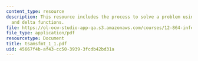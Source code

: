 ```yaml
---
content_type: resource
description: This resource includes the process to solve a problem using fourier transforms
  and delta functions.
file: https://ol-ocw-studio-app-qa.s3.amazonaws.com/courses/12-864-inference-from-data-and-models-spring-2005/45667f4baf43cc5039393fcdb42bd31a_tsamsfmt_1_1.pdf
file_type: application/pdf
resourcetype: Document
title: tsamsfmt_1_1.pdf
uid: 45667f4b-af43-cc50-3939-3fcdb42bd31a
---
```

